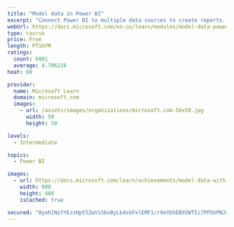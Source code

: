 ```yaml
---
title: "Model data in Power BI"
excerpt: "Connect Power BI to multiple data sources to create reports. Define the relationship between your data sources."
webUrl: https://docs.microsoft.com/en-us/learn/modules/model-data-power-bi/
type: course
price: Free
length: PT1H7M
ratings:
  count: 6001
  average: 4.706216
heat: 60

provider:
  name: Microsoft Learn
  domain: microsoft.com
  images:
    - url: /assets/images/organizations/microsoft.com-50x50.jpg
      width: 50
      height: 50

levels:
  - Intermediate

topics:
  - Power BI

images:
  - url: https://docs.microsoft.com/learn/achievements/model-data-with-power-bi-desktop-social.png
    width: 800
    height: 400
    isCached: true

secured: "0yehINsYYEzzHpt52wVi5bxByLb4sGFxlEMF1/r9eYbhEBXVWTIc7PPXVPNJsPzBbzIVxb52AtQCFiezRFQ+tDWrCC8IIJrktImRDMjyGnWtZneulWzfegC2h40DeiAL+JtTWhJa7jctr6O78/l7S8Mmm7qv/zd/Gf2qQvzE4MyyNjG+OzqQa79OKv7D/+4koONB9ajUYP7Fb/RwmuLNoR3HR+e+42ucjoRTfkENSuirSAv1XF2RLujgEnEiuccUkK9sjS+B89xRDrLBsFdXe7WabtYhi+S72ftsR7Jco9pZ48G1PX7LiXDo/JWaBsrNTk9W52f5tn/lS+mPYLsjs75C/wnGqXO4KTHyM/DqtuUDW/r93UAVXKMs/uzZ+JaJ5F2pa2gNgroYQVTONwgfxVPk5PVvXS08rQAAIGIjaDo=;6L0ZJCXUZxwlNx14bnMPLA=="
---
```


